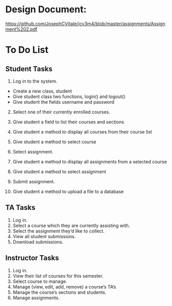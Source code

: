# Design Document: 
https://github.com/JosephCVitale/jcv3m4/blob/master/assignments/Assignment%202.pdf

# To Do List

## Student Tasks
1. Log in to the system. 
  - Create a new class, student
  - Give student class two functions, login() and logout()
  - Give student the fields username and password
  
2. Select one of their currently enrolled courses.
  1. Give student a field to list their courses and sections
  2. Give student a method to display all courses from their course list
  3. Give student a method to select course
  
3. Select assignment. 
  1. Give student a method to display all assignments from a selected course
  2. Give student a method to select assignment
  
4. Submit assignment.
  1. Give student a method to upload a file to a database

## TA Tasks
1. Log in.
2. Select a course which they are currently assisting with. 
3. Select the assignment they’d like to collect. 
4. View all student submissions. 
5. Download submissions.

## Instructor Tasks
1. Log in.
2. View their list of courses for this semester. 
3. Select course to manage.
4. Manage (view, edit, add, remove) a course’s TA’s
5. Manage the course’s sections and students.
6. Manage assignments.
